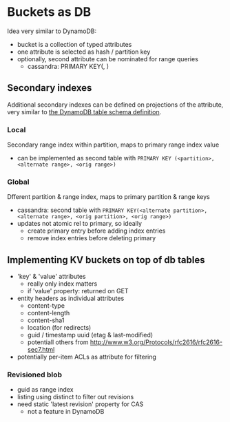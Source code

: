 # Buckets as DB
Idea very similar to DynamoDB: 
- bucket is a collection of typed attributes
- one attribute is selected as hash / partition key
- optionally, second attribute can be nominated for range queries
    - cassandra: PRIMARY KEY(<partition>, <range>)

## Secondary indexes
Additional secondary indexes can be defined on projections of the attribute,
very similar to [the DynamoDB table schema
definition](http://docs.aws.amazon.com/amazondynamodb/latest/APIReference/API_CreateTable.html#API_CreateTable_RequestSyntax).

### Local
Secondary range index within partition, maps to primary range index value
- can be implemented as second table with 
  `PRIMARY KEY (<partition>, <alternate range>, <orig range>)`

### Global
Dfferent partition & range index, maps to primary partition & range keys
- cassandra: second table with
  `PRIMARY KEY(<alternate partition>, <alternate range>, <orig
  partition>, <orig range>)`
- updates not atomic rel to primary, so ideally
    - create primary entry before adding index entries
    - remove index entries before deleting primary

## Implementing KV buckets on top of db tables
- 'key' & 'value' attributes
    - really only index matters
    - if 'value' property: returned on GET
- entity headers as individual attributes
    - content-type
    - content-length
    - content-sha1
    - location (for redirects)
    - guid / timestamp uuid (etag & last-modified)
    - potentiall others from
      http://www.w3.org/Protocols/rfc2616/rfc2616-sec7.html
- potentially per-item ACLs as attribute for filtering

### Revisioned blob
- guid as range index
- listing using distinct to filter out revisions
- need static 'latest revision' property for CAS
    - not a feature in DynamoDB
